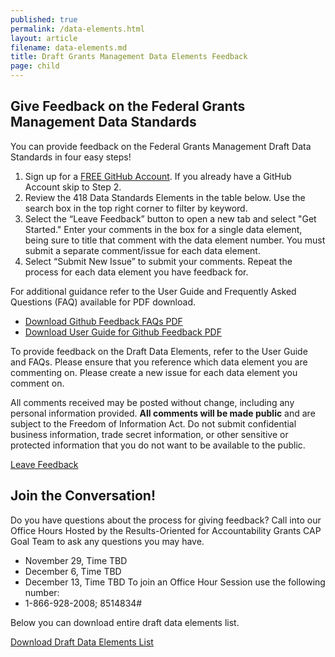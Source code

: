 ```yaml
---
published: true
permalink: /data-elements.html
layout: article
filename: data-elements.md
title: Draft Grants Management Data Elements Feedback 
page: child
---
```


## Give Feedback on the Federal Grants Management Data Standards 

You can provide feedback on the Federal Grants Management Draft Data Standards in four easy steps! 
1. Sign up for a [FREE GitHub Account](https://github.com/). If you already have a GitHub Account skip to Step 2.
2. Review the 418 Data Standards Elements in the table below. Use the search box in the top right corner to filter by keyword.
3. Select the “Leave Feedback” button to open a new tab and select "Get Started." Enter your comments in the box for a single data element, being sure to title that comment with the data element number. You must submit a separate comment/issue for each data element. 
4. Select “Submit New Issue” to submit your comments. Repeat the process for each data element you have feedback for. 

For additional guidance refer to the User Guide and Frequently Asked Questions (FAQ) available for PDF download. 
* [Download Github Feedback FAQs PDF](https://github.com/)  
* [Download User Guide for Github Feedback PDF](https://github.com/)

To provide feedback on the Draft Data Elements, refer to the User Guide and FAQs. Please ensure that you reference which data element you are commenting on. Please create a new issue for each data element you comment on. 

All comments received may be posted without change, including any personal information provided. **All comments will be made public** and are subject to the Freedom of Information Act. Do not submit confidential business information, trade secret information, or other sensitive or protected information that you do not want to be available to the public.

<a href="https://github.com/OFFM-MCAB/grantsfeedback/issues/new/choose" target="_blank" class="btn btn-primary" role="button">Leave Feedback</a>
## Join the Conversation!

Do you have questions about the process for giving feedback? Call into our Office Hours 
Hosted by the Results-Oriented for Accountability Grants CAP Goal Team to ask any questions you may have. 
* November 29, Time TBD
* December 6, Time TBD
* December 13, Time TBD 
To join an Office Hour Session use the following number:
* 1-866-928-2008; 8514834# 

<script type="text/javascript">
	$(document).ready(function() {
	init_table({
		csv_path: './data/GRM-Data-View-For-Public-Comment-2.csv',
		element: 'table-container'
	});
});


</script>

<div id="table-container"></div>


Below you can download entire draft data elements list. 


<a href="/data/GRM-Data-View-For-Public-Comment-1.csv"  class="btn btn-primary">Download Draft Data Elements List</a>

